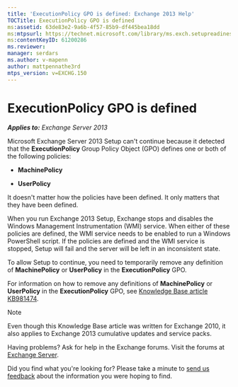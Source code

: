 ```yaml
---
title: 'ExecutionPolicy GPO is defined: Exchange 2013 Help'
TOCTitle: ExecutionPolicy GPO is defined
ms:assetid: 63de83e2-9a6b-4f57-85b9-df445bea18dd
ms:mtpsurl: https://technet.microsoft.com/library/ms.exch.setupreadiness.powershellexecutionpolicycheckset(v=EXCHG.150)
ms:contentKeyID: 61200286
ms.reviewer: 
manager: serdars
ms.author: v-mapenn
author: mattpennathe3rd
mtps_version: v=EXCHG.150
---
```


# ExecutionPolicy GPO is defined

_**Applies to:** Exchange Server 2013_

Microsoft Exchange Server 2013 Setup can't continue because it detected that the **ExecutionPolicy** Group Policy Object (GPO) defines one or both of the following policies:

  - **MachinePolicy**

  - **UserPolicy**

It doesn't matter how the policies have been defined. It only matters that they have been defined.

When you run Exchange 2013 Setup, Exchange stops and disables the Windows Management Instrumentation (WMI) service. When either of these policies are defined, the WMI service needs to be enabled to run a Windows PowerShell script. If the policies are defined and the WMI service is stopped, Setup will fail and the server will be left in an inconsistent state.

To allow Setup to continue, you need to temporarily remove any definition of **MachinePolicy** or **UserPolicy** in the **ExecutionPolicy** GPO.

For information on how to remove any definitions of **MachinePolicy** or **UserPolicy** in the **ExecutionPolicy** GPO, see [Knowledge Base article KB981474](https://go.microsoft.com/fwlink/?linkid=3052&kbid=981474).

> [!NOTE]
> Even though this Knowledge Base article was written for Exchange 2010, it also applies to Exchange 2013 cumulative updates and service packs.

Having problems? Ask for help in the Exchange forums. Visit the forums at [Exchange Server](https://go.microsoft.com/fwlink/p/?linkid=60612).

Did you find what you're looking for? Please take a minute to [send us feedback](mailto:exsetuphelpfeedback@microsoft.com?subject=exchange%202013%20setup%20help%20feedback) about the information you were hoping to find.
